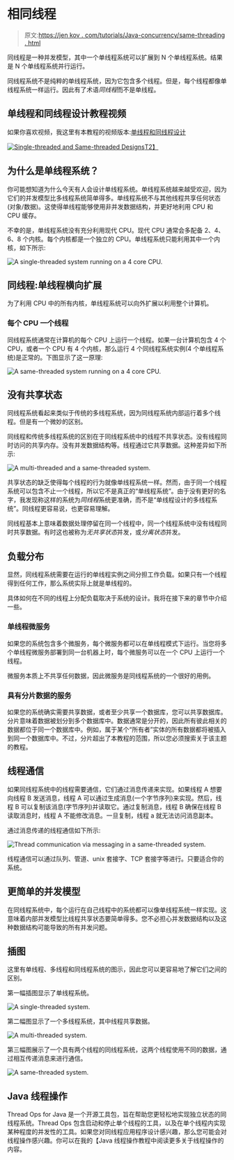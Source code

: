 # 相同线程

> 原文:[https://jen kov . com/tutorials/Java-concurrency/same-threading . html](https://jenkov.com/tutorials/java-concurrency/same-threading.html)

同线程是一种并发模型，其中一个单线程系统可以扩展到 N 个单线程系统。结果是 N 个单线程系统并行运行。

同线程系统不是纯粹的单线程系统，因为它包含多个线程。但是，每个线程都像单线程系统一样运行。因此有了术语*同线程*而不是单线程。

## 单线程和同线程设计教程视频

如果你喜欢视频，我这里有本教程的视频版本:[单线程和同线程设计](https://www.youtube.com/watch?v=QrYIOs1dA3M&list=PLL8woMHwr36EDxjUoCzboZjedsnhLP1j4&index=21 "Single-threaded and Same-threaded Designs")

[![Single-threaded and Same-threaded Designs](../Images/1d5f3ee45f24ea5b09a654c3f0f39e3e.png)T2】](https://www.youtube.com/watch?v=QrYIOs1dA3M&list=PLL8woMHwr36EDxjUoCzboZjedsnhLP1j4&index=21 "Single-threaded and Same-threaded Designs")

## 为什么是单线程系统？

你可能想知道为什么今天有人会设计单线程系统。单线程系统越来越受欢迎，因为它们的并发模型比多线程系统简单得多。单线程系统不与其他线程共享任何状态(对象/数据)。这使得单线程能够使用非并发数据结构，并更好地利用 CPU 和 CPU 缓存。

不幸的是，单线程系统没有充分利用现代 CPU。现代 CPU 通常会多配备 2、4、6、8 个内核。每个内核都是一个独立的 CPU。单线程系统只能利用其中一个内核，如下所示:

![A single-threaded system running on a 4 core CPU.](../Images/6389c6243f628f59c7a106094a72933f.png)

## 同线程:单线程横向扩展

为了利用 CPU 中的所有内核，单线程系统可以向外扩展以利用整个计算机。

### 每个 CPU 一个线程

同线程系统通常在计算机的每个 CPU 上运行一个线程。如果一台计算机包含 4 个 CPU，或者一个 CPU 有 4 个内核，那么运行 4 个同线程系统实例(4 个单线程系统)是正常的。下图显示了这一原理:

![A same-threaded system running on a 4 core CPU.](../Images/4d240cebddb5e89bc2d1f55c3f9de391.png)

## 没有共享状态

同线程系统看起来类似于传统的多线程系统，因为同线程系统内部运行着多个线程。但是有一个微妙的区别。

同线程和传统多线程系统的区别在于同线程系统中的线程不共享状态。没有线程同时访问的共享内存。没有并发数据结构等。线程通过它共享数据。这种差异如下所示:

![A multi-threaded and a same-threaded system.](../Images/e8931f96f03656936589e981ace47da2.png)

共享状态的缺乏使得每个线程的行为就像单线程系统一样。然而，由于同一个线程系统可以包含不止一个线程，所以它不是真正的“单线程系统”。由于没有更好的名字，我发现称这样的系统为*同线程*系统更准确，而不是“单线程设计的多线程系统”。同线程更容易说，也更容易理解。

同线程基本上意味着数据处理停留在同一个线程中，同一个线程系统中没有线程同时共享数据。有时这也被称为*无共享状态*并发，或*分离状态*并发。

## 负载分布

显然，同线程系统需要在运行的单线程实例之间分担工作负载。如果只有一个线程得到任何工作，那么系统实际上就是单线程的。

具体如何在不同的线程上分配负载取决于系统的设计。我将在接下来的章节中介绍一些。

### 单线程微服务

如果您的系统包含多个微服务，每个微服务都可以在单线程模式下运行。当您将多个单线程微服务部署到同一台机器上时，每个微服务可以在一个 CPU 上运行一个线程。

微服务本质上不共享任何数据，因此微服务是同线程系统的一个很好的用例。

### 具有分片数据的服务

如果您的系统确实需要共享数据，或者至少共享一个数据库，您可以共享数据库。分片意味着数据被划分到多个数据库中。数据通常是分开的，因此所有彼此相关的数据都位于同一个数据库中。例如，属于某个“所有者”实体的所有数据都将被插入到同一个数据库中。不过，分片超出了本教程的范围，所以您必须搜索关于该主题的教程。

## 线程通信

如果同线程系统中的线程需要通信，它们通过消息传递来实现。如果线程 A 想要向线程 B 发送消息，线程 A 可以通过生成消息(一个字节序列)来实现。然后，线程 B 可以复制该消息(字节序列)并读取它。通过复制消息，线程 B 确保在线程 B 读取消息时，线程 A 不能修改消息。一旦复制，线程 a 就无法访问消息副本。

通过消息传递的线程通信如下所示:

![Thread communication via messaging in a same-threaded system.](../Images/377d11b6a1a7f9c0d331cc6d9f2b4ed4.png)

线程通信可以通过队列、管道、unix 套接字、TCP 套接字等进行。只要适合你的系统。

## 更简单的并发模型

在同线程系统中，每个运行在自己线程中的系统都可以像单线程系统一样实现。这意味着内部并发模型比线程共享状态要简单得多。您不必担心并发数据结构以及这种数据结构可能导致的所有并发问题。

## 插图

这里有单线程、多线程和同线程系统的图示，因此您可以更容易地了解它们之间的区别。

第一幅插图显示了单线程系统。

![A single-threaded system.](../Images/e0a48930622ccd87cad0c6fb2d5afde7.png)

第二幅图显示了一个多线程系统，其中线程共享数据。

![A multi-threaded system.](../Images/be5ced55c2b5959eeabc6bafe18cdbb2.png)

第三幅图展示了一个具有两个线程的同线程系统，这两个线程使用不同的数据，通过相互传递消息来进行通信。

![A same-threaded system.](../Images/439e1f1f98cb607f15bad214dd3f086e.png)

## Java 线程操作

Thread Ops for Java 是一个开源工具包，旨在帮助您更轻松地实现独立状态的同线程系统。Thread Ops 包含启动和停止单个线程的工具，以及在单个线程内实现某种程度的并发性的工具。如果您对同线程应用程序设计感兴趣，那么您可能会对线程操作感兴趣。你可以在我的【Java 线程操作教程中阅读更多关于线程操作的内容。